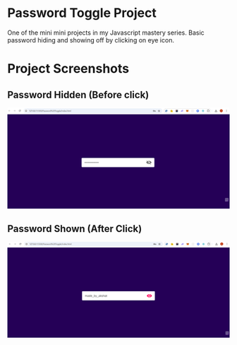 # Password Toggle Project

One of the mini mini projects in my Javascript mastery series. Basic password hiding and showing off by clicking on eye icon.

# Project Screenshots

## Password Hidden (Before click)

![Password Toggle](images/PasswordHidden.png)

## Password Shown (After Click)

![Password Toggle](images/PasswordShown.png)
